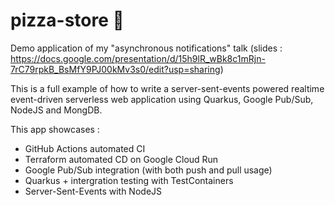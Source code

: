 # pizza-store  :pizza:

Demo application of my "asynchronous notifications" talk 
(slides : https://docs.google.com/presentation/d/15h9lR_wBk8c1mRjn-7rC79rpkB_BsMfY9PJ00kMv3s0/edit?usp=sharing)

This is a full example of how to write a server-sent-events powered realtime event-driven serverless web application using Quarkus, Google Pub/Sub, NodeJS and MongDB.

This app showcases :

 - GitHub Actions automated CI
 - Terraform automated CD on Google Cloud Run
 - Google Pub/Sub integration (with both push and pull usage)
 - Quarkus + intergration testing with TestContainers
 - Server-Sent-Events with NodeJS
